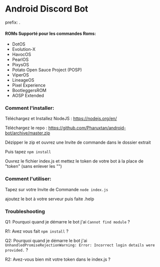# Android Discord Bot
prefix: .

#### ROMs Supporté pour les commandes Roms:
* DotOS
* Evolution-X
* HavocOS
* PearlOS
* PixysOS
* Potato Open Sauce Project (POSP)
* ViperOS
* LineageOS
* Pixel Experience
* BootleggersROM
* AOSP Extended

### Comment l'installer:
Téléchargez et Installez NodeJS : https://nodejs.org/en/

Téléchargez le repo : https://github.com/Pharuxtan/android-bot/archive/master.zip

Dézipper le zip et ouvrez une Invite de commande dans le dossier extrait

Puis tapez `npm install`

Ouvrez le fichier index.js et mettez le token de votre bot à la place de "token" (sans enlever les "")

### Comment l'utiliser:
 Tapez sur votre Invite de Commande `node index.js`
 
 ajoutez le bot à votre serveur puis faite .help
 
### Troubleshooting
 
 Q1: Pourquoi quand je démarre le bot j'ai `Cannot find module` ?
 
 R1: Avez vous fait `npm install` ?
 
 Q2: Pourquoi quand je démarre le bot j'ai `UnhandledPromiseRejectionWarning: Error: Incorrect login details were provided.` ?
 
 R2: Avez-vous bien mit votre token dans le index.js ?
